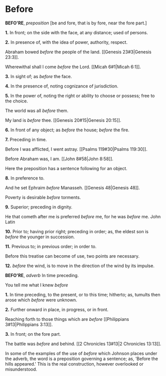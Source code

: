 # Before

**BEFO'RE**, _preposition_ \[be and fore, that is by fore, near the fore part.\]

**1.** In front; on the side with the face, at any distance; used of persons.

**2.** In presence of, with the idea of power, authority, respect.

Abraham bowed _before_ the people of the land. [[Genesis 23#3|Genesis 23:3]].

Wherewithal shall I come _before_ the Lord. [[Micah 6#1|Micah 6:1]].

**3.** In sight of; as _before_ the face.

**4.** In the presence of, noting cognizance of jurisdiction.

**5.** In the power of, noting the right or ability to choose or possess; free to the choice.

The world was all _before_ them.

My land is _before_ thee. [[Genesis 20#15|Genesis 20:15]].

**6.** In front of any object; as _before_ the house; _before_ the fire.

**7.** Preceding in time.

Before I was afflicted, I went astray. [[Psalms 119#30|Psalms 119:30]].

Before Abraham was, I am. [[John 8#58|John 8:58]].

Here the preposition has a sentence following for an object.

**8.** In preference to.

And he set Ephraim _before_ Manasseh. [[Genesis 48|Genesis 48]].

Poverty is desirable _before_ torments.

**9.** Superior; preceding in dignity.

He that cometh after me is preferred _before_ me, for he was _before_ me. John Latin

**10.** Prior to; having prior right; preceding in order; as, the eldest son is _before_ the younger in succession.

**11.** Previous to; in previous order; in order to.

Before this treatise can become of use, two points are necessary.

**12.** _before_ the wind, is to move in the direction of the wind by its impulse.

**BEFO'RE**, _adverb_ In time preceding.

You tell me what I knew _before_

**1.** In time preceding, to the present, or to this time; hitherto; as, tumults then arose which _before_ were unknown.

**2.** Further onward in place, in progress, or in front.

Reaching forth to those things which are _before_ [[Philippians 3#13|Philippians 3:13]].

**3.** In front; on the fore part.

The battle was _before_ and behind. [[2 Chronicles 13#13|2 Chronicles 13:13]].

In some of the examples of the use of _before_ which Johnson places under the adverb, the word is a preposition governing a sentence; as, 'Before the hills appeared.' This is the real construction, however overlooked or misunderstood.
